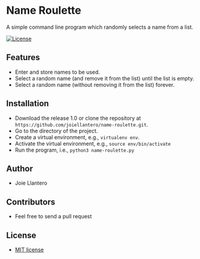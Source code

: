 # Name Roulette
A simple command line program which randomly selects a name from a list.

[![License](http://img.shields.io/:license-mit-blue.svg?style=flat-square)](http://badges.mit-license.org)

## Features
- Enter and store names to be used.
- Select a random name (and remove it from the list) until the list is empty.
- Select a random name (without removing it from the list) forever.

## Installation
- Download the release 1.0 or clone the repository at `https://github.com/joiellantero/name-roulette.git`.
- Go to the directory of the project.
- Create a virtual environment, e.g., `virtualenv env`.
- Activate the virtual environment, e.g.,  `source env/bin/activate`
- Run the program, i.e., `python3 name-roulette.py`

## Author
- Joie Llantero

## Contributors
- Feel free to send a pull request

## License
- [MIT license](http://opensource.org/licenses/mit-license.php)
